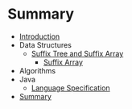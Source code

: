 # Summary

* [Introduction](README.md)
* Data Structures
   * [Suffix Tree and Suffix Array](suffix_tree_and_suffix_array.md)
       * [Suffix Array](suffix_array.md)
* Algorithms
* Java
   * [Language Specification](java_language_specification.md)
* [Summary](SUMMARY.md)

